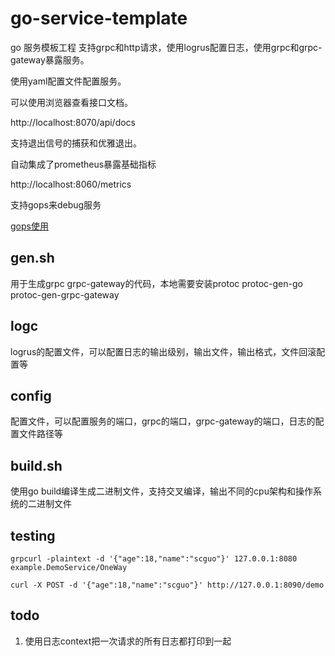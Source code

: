 # go-service-template
go 服务模板工程 支持grpc和http请求，使用logrus配置日志，使用grpc和grpc-gateway暴露服务。

使用yaml配置文件配置服务。

可以使用浏览器查看接口文档。

http://localhost:8070/api/docs

支持退出信号的捕获和优雅退出。

自动集成了prometheus暴露基础指标

http://localhost:8060/metrics

支持gops来debug服务

[gops使用](https://github.com/google/gops)

## gen.sh
用于生成grpc grpc-gateway的代码，本地需要安装protoc protoc-gen-go protoc-gen-grpc-gateway

## logc
logrus的配置文件，可以配置日志的输出级别，输出文件，输出格式，文件回滚配置等

## config
配置文件，可以配置服务的端口，grpc的端口，grpc-gateway的端口，日志的配置文件路径等

## build.sh
使用go build编译生成二进制文件，支持交叉编译，输出不同的cpu架构和操作系统的二进制文件

## testing

```shell
grpcurl -plaintext -d '{"age":18,"name":"scguo"}' 127.0.0.1:8080 example.DemoService/OneWay

curl -X POST -d '{"age":18,"name":"scguo"}' http://127.0.0.1:8090/demo
```

## todo

1. 使用日志context把一次请求的所有日志都打印到一起
